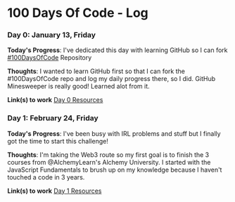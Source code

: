 # 100 Days Of Code - Log
<!---
### Day 0: February 30, 2016 (Example 1)
##### (delete me or comment me out)

**Today's Progress**: Fixed CSS, worked on canvas functionality for the app.

**Thoughts:** I really struggled with CSS, but, overall, I feel like I am slowly getting better at it. Canvas is still new for me, but I managed to figure out some basic functionality.

**Link to work:** [Calculator App](http://www.example.com)

### Day 0: February 30, 2016 (Example 2)
##### (delete me or comment me out)

**Today's Progress**: Fixed CSS, worked on canvas functionality for the app.

**Thoughts**: I really struggled with CSS, but, overall, I feel like I am slowly getting better at it. Canvas is still new for me, but I managed to figure out some basic functionality.

**Link(s) to work**: [Calculator App](http://www.example.com)


### Day 1: June 27, Monday

**Today's Progress**: I've gone through many exercises on FreeCodeCamp.

**Thoughts** I've recently started coding, and it's a great feeling when I finally solve an algorithm challenge after a lot of attempts and hours spent.

**Link(s) to work**
1. [Find the Longest Word in a String](https://www.freecodecamp.com/challenges/find-the-longest-word-in-a-string)
2. [Title Case a Sentence](https://www.freecodecamp.com/challenges/title-case-a-sentence)
-->

### Day 0: January 13, Friday

**Today's Progress**: I've dedicated this day with learning GitHub so I can fork [#100DaysOfCode](https://github.com/kallaway/100-days-of-code) Repository

**Thoughts**: I wanted to learn GitHub first so that I can fork the #100DaysOfCode repo and log my daily progress there, so I did. GitHub Minesweeper is really good! Learned alot from it.

**Link(s) to work**
[Day 0 Resources](https://github.com/jcsdev31/100-days-of-code-resources/tree/main/Day%200)

### Day 1: February 24, Friday

**Today's Progress**: I've been busy with IRL problems and stuff but I finally got the time to start this challenge!

**Thoughts**: I'm taking the Web3 route so my first goal is to finish the 3 courses from @AlchemyLearn's Alchemy University. I started with the JavaScript Fundamentals to brush up on my knowledge because I haven't touched a code in 3 years.

**Link(s) to work**
[Day 1 Resources](https://github.com/jcsdev31/100-days-of-code-resources/tree/main/Day%201)